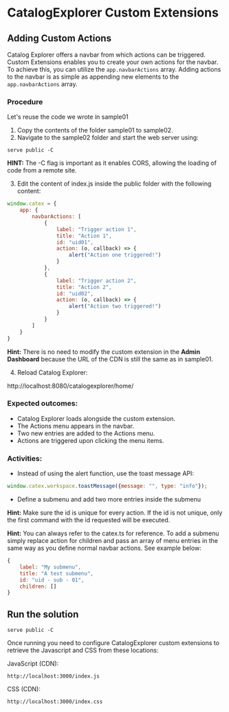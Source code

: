 # CatalogExplorer Custom Extensions
##  Adding Custom Actions

Catalog Explorer offers a navbar from which actions can be triggered. Custom Extensions enables you to
create your own actions for the navbar. To achieve this, you can utilize the `app.navbarActions`
array. Adding actions to the navbar is as simple as appending new elements to the
`app.navbarActions` array.


### Procedure

Let's reuse the code we wrote in sample01

1. Copy the contents of the folder sample01 to sample02.
2. Navigate to the sample02 folder and start the web server using:
```shell
serve public -C
```

<strong>HINT:</strong> The -C flag is important as it enables CORS, allowing the loading of code from a remote site.


3. Edit the content of index.js inside the public folder with the following content:

```JavaScript
window.catex = {
    app: {
        navbarActions: [
            {
                label: "Trigger action 1",
                title: "Action 1",
                id: "uid01",
                action: (o, callback) => {
                    alert("Action one triggered!")
                }
            },
            {
                label: "Trigger action 2",
                title: "Action 2",
                id: "uid02",
                action: (o, callback) => {
                    alert("Action two triggered!")
                }
            }
        ]
    }
}
```
<strong>Hint:</strong> There is no need to modify the custom extension in the <strong>Admin Dashboard</strong> because the URL of the
CDN is still the same as in sample01.

4. Reload Catalog Explorer:

http://localhost:8080/catalogexplorer/home/

### Expected outcomes:
* Catalog Explorer loads alongside the custom extension.
* The Actions menu appears in the navbar.
* Two new entries are added to the Actions menu.
* Actions are triggered upon clicking the menu items.

### Activities:
* Instead of using the alert function, use the toast message API:

```JavaScript
window.catex.workspace.toastMessage({message: "", type: "info"});
```

* Define a submenu and add two more entries inside the submenu

<strong>Hint:</strong> Make sure the id is unique for every action. If the id is not unique, only the first command with the id
requested will be executed.

<strong>Hint:</strong> You can always refer to the catex.ts for reference. To add a submenu simply replace action for
children and pass an array of menu entries in the same way as you define normal navbar actions. See
example below:
```JavaScript
{
    label: "My submenu",
    title: "A test submenu",
    id: "uid - sub - 01",
    children: []
}
```

## Run the solution

```shell
serve public -C
```

Once running you need to configure CatalogExplorer custom extensions to retrieve the Javascript and CSS from these locations:

JavaScript (CDN):
```
http://localhost:3000/index.js
```

CSS (CDN):
```
http://localhost:3000/index.css
```

